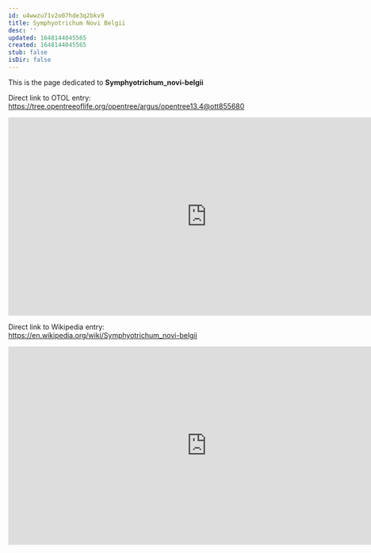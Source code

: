 ```yaml
---
id: u4wwzu71v2o07hde3q2bkv9
title: Symphyotrichum Novi Belgii
desc: ''
updated: 1648144045565
created: 1648144045565
stub: false
isDir: false
---
```

This is the page dedicated to **Symphyotrichum_novi-belgii**


Direct link to OTOL entry: https://tree.opentreeoflife.org/opentree/argus/opentree13.4@ott855680



<html>
    <body>
    <iframe src="https://tree.opentreeoflife.org/opentree/argus/opentree13.4@ott855680"
    width="800" height="400" frameborder="0" allowfullscreen> </iframe>
    </body>
</html>
    


Direct link to Wikipedia entry: https://en.wikipedia.org/wiki/Symphyotrichum_novi-belgii



<html>
    <body>
    <iframe src="https://en.wikipedia.org/wiki/Symphyotrichum_novi-belgii"
    width="800" height="400" frameborder="0" allowfullscreen> </iframe>
    </body>
</html>
    
